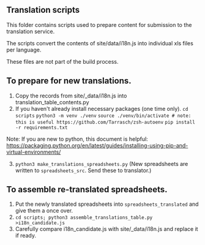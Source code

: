 
## Translation scripts 

This folder contains scripts used to prepare content for submission to the translation service.

The scripts convert the contents of site/data/i18n.js into individual xls files per language.

These files are not part of the build process.

## To prepare for new translations.
1. Copy the records from site/_data/i18n.js into translation_table_contents.py
2. If you haven't already install necessary packages (one time only).
    `cd scripts`
    `python3 -m venv ./venv`
    `source ./venv/bin/activate # note: this is useful https://github.com/Tarrasch/zsh-autoenv`
    `pip install -r requirements.txt`

Note: If you are new to python, this document is helpful: https://packaging.python.org/en/latest/guides/installing-using-pip-and-virtual-environments/


3. `python3 make_translations_spreadsheets.py`
   (New spreadsheets are written to `spreadsheets_src`. Send these to translator.)

## To assemble re-translated spreadsheets.
1. Put the newly translated spreadsheets into `spreadsheets_translated` and give them a once over.
2. `cd scripts; python3 assemble_translations_table.py >i18n_candidate.js`
3. Carefully compare i18n_candidate.js with site/_data/i18n.js and replace it if ready.

